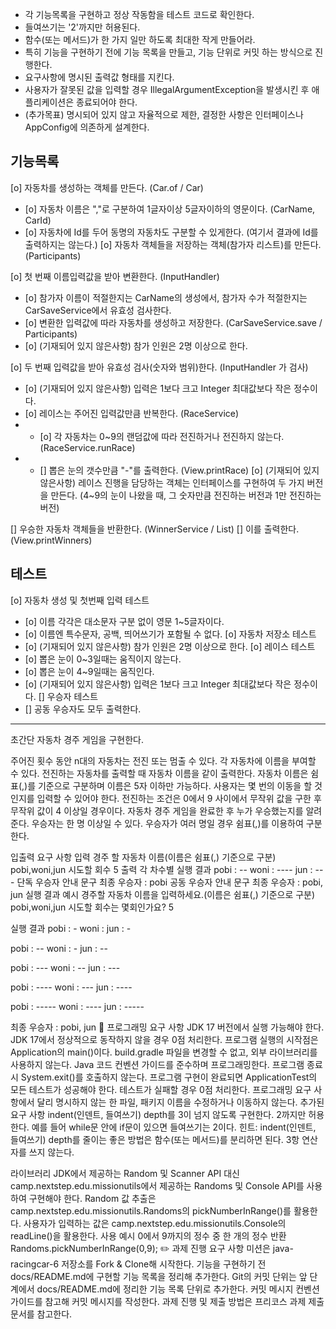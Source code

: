 
* 각 기능목록을 구현하고 정상 작동함을 테스트 코드로 확인한다.
* 들여쓰기는 '2'까지만 허용된다.
* 함수(또는 메서드)가 한 가지 일만 하도록 최대한 작게 만들어라.
* 특히 기능을 구현하기 전에 기능 목록을 만들고, 기능 단위로 커밋 하는 방식으로 진행한다.
* 요구사항에 명시된 출력값 형태를 지킨다.
* 사용자가 잘못된 값을 입력할 경우 IllegalArgumentException을 발생시킨 후 애플리케이션은 종료되어야 한다.
* (추가목표) 명시되어 있지 않고 자율적으로 제한, 결정한 사항은 인터페이스나 AppConfig에 의존하게 설계한다.

## 기능목록
[o] 자동차를 생성하는 객체를 만든다. (Car.of / Car)
 - [o] 자동차 이름은 ","로 구분하여 1글자이상 5글자이하의 영문이다. (CarName, CarId)
 - [o] 자동차에 Id를 두어 동명의 자동차도 구분할 수 있게한다. (여기서 결과에 Id를 출력하지는 않는다.)
[o] 자동차 객체들을 저장하는 객체(참가자 리스트)를 만든다. (Participants)

[o] 첫 번째 이름입력값을 받아 변환한다. (InputHandler)
 - [o] 참가자 이름이 적절한지는 CarName의 생성에서, 참가자 수가 적절한지는 CarSaveService에서 유효성 검사한다.
 - [o] 변환한 입력값에 따라 자동차를 생성하고 저장한다. (CarSaveService.save / Participants)
 - [o] (기재되어 있지 않은사항) 참가 인원은 2명 이상으로 한다.

[o] 두 번째 입력값을 받아 유효성 검사(숫자와 범위)한다. (InputHandler 가 검사)
 - [o] (기재되어 있지 않은사항) 입력은 1보다 크고 Integer 최대값보다 작은 정수이다.
 - [o] 레이스는 주어진 입력값만큼 반복한다. (RaceService)
 - - [o] 각 자동차는 0~9의 랜덤값에 따라 전진하거나 전진하지 않는다. (RaceService.runRace) 
 - - [] 뽑은 눈의 갯수만큼 "-"를 출력한다. (View.printRace)
[o] (기재되어 있지 않은사항) 레이스 진행을 담당하는 객체는 인터페이스를 구현하여 두 가지 버전을 만든다.
     (4~9의 눈이 나왔을 때, 그 숫자만큼 전진하는 버전과 1만 전진하는 버전)

[] 우승한 자동차 객체들을 반환한다. (WinnerService / List)
[] 이를 출력한다. (View.printWinners)

## 테스트
[o] 자동차 생성 및 첫번째 입력 테스트
 - [o] 이름 각각은 대소문자 구분 없이 영문 1~5글자이다.
 - [o] 이름엔 특수문자, 공백, 띄어쓰기가 포함될 수 없다.
[o] 자동차 저장소 테스트
 - [o] (기재되어 있지 않은사항) 참가 인원은 2명 이상으로 한다.
[o] 레이스 테스트
 - [o] 뽑은 눈이 0~3일때는 움직이지 않는다.
 - [o] 뽑은 눈이 4~9일때는 움직인다.
 - [o] (기재되어 있지 않은사항) 입력은 1보다 크고 Integer 최대값보다 작은 정수이다.
[] 우승자 테스트
 - [] 공동 우승자도 모두 출력한다.

--------------------------------------------------------------------------------

초간단 자동차 경주 게임을 구현한다.

주어진 횟수 동안 n대의 자동차는 전진 또는 멈출 수 있다.
각 자동차에 이름을 부여할 수 있다. 전진하는 자동차를 출력할 때 자동차 이름을 같이 출력한다.
자동차 이름은 쉼표(,)를 기준으로 구분하며 이름은 5자 이하만 가능하다.
사용자는 몇 번의 이동을 할 것인지를 입력할 수 있어야 한다.
전진하는 조건은 0에서 9 사이에서 무작위 값을 구한 후 무작위 값이 4 이상일 경우이다.
자동차 경주 게임을 완료한 후 누가 우승했는지를 알려준다. 우승자는 한 명 이상일 수 있다.
우승자가 여러 명일 경우 쉼표(,)를 이용하여 구분한다.

입출력 요구 사항
입력
경주 할 자동차 이름(이름은 쉼표(,) 기준으로 구분)
pobi,woni,jun
시도할 회수
5
출력
각 차수별 실행 결과
pobi : --
woni : ----
jun : ---
단독 우승자 안내 문구
최종 우승자 : pobi
공동 우승자 안내 문구
최종 우승자 : pobi, jun
실행 결과 예시
경주할 자동차 이름을 입력하세요.(이름은 쉼표(,) 기준으로 구분)
pobi,woni,jun
시도할 회수는 몇회인가요?
5

실행 결과
pobi : -
woni :
jun : -

pobi : --
woni : -
jun : --

pobi : ---
woni : --
jun : ---

pobi : ----
woni : ---
jun : ----

pobi : -----
woni : ----
jun : -----

최종 우승자 : pobi, jun
🎯 프로그래밍 요구 사항
JDK 17 버전에서 실행 가능해야 한다. JDK 17에서 정상적으로 동작하지 않을 경우 0점 처리한다.
프로그램 실행의 시작점은 Application의 main()이다.
build.gradle 파일을 변경할 수 없고, 외부 라이브러리를 사용하지 않는다.
Java 코드 컨벤션 가이드를 준수하며 프로그래밍한다.
프로그램 종료 시 System.exit()를 호출하지 않는다.
프로그램 구현이 완료되면 ApplicationTest의 모든 테스트가 성공해야 한다. 테스트가 실패할 경우 0점 처리한다.
프로그래밍 요구 사항에서 달리 명시하지 않는 한 파일, 패키지 이름을 수정하거나 이동하지 않는다.
추가된 요구 사항
indent(인덴트, 들여쓰기) depth를 3이 넘지 않도록 구현한다. 2까지만 허용한다.
예를 들어 while문 안에 if문이 있으면 들여쓰기는 2이다.
힌트: indent(인덴트, 들여쓰기) depth를 줄이는 좋은 방법은 함수(또는 메서드)를 분리하면 된다.
3항 연산자를 쓰지 않는다.

라이브러리
JDK에서 제공하는 Random 및 Scanner API 대신 camp.nextstep.edu.missionutils에서 제공하는 Randoms 및 Console API를 사용하여 구현해야 한다.
Random 값 추출은 camp.nextstep.edu.missionutils.Randoms의 pickNumberInRange()를 활용한다.
사용자가 입력하는 값은 camp.nextstep.edu.missionutils.Console의 readLine()을 활용한다.
사용 예시
0에서 9까지의 정수 중 한 개의 정수 반환
Randoms.pickNumberInRange(0,9);
✏️ 과제 진행 요구 사항
미션은 java-racingcar-6 저장소를 Fork & Clone해 시작한다.
기능을 구현하기 전 docs/README.md에 구현할 기능 목록을 정리해 추가한다.
Git의 커밋 단위는 앞 단계에서 docs/README.md에 정리한 기능 목록 단위로 추가한다.
커밋 메시지 컨벤션 가이드를 참고해 커밋 메시지를 작성한다.
과제 진행 및 제출 방법은 프리코스 과제 제출 문서를 참고한다.